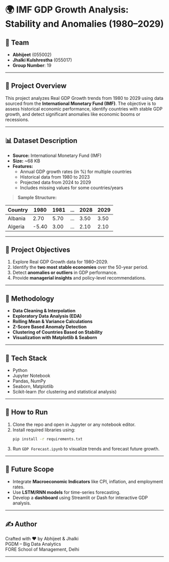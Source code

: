 # 🌍 IMF GDP Growth Analysis: Stability and Anomalies (1980–2029)

## 👥 Team
- **Abhijeet** (055002)
- **Jhalki Kulshrestha** (055017)  
- **Group Number**: 19

---

## 📌 Project Overview

This project analyzes Real GDP Growth trends from 1980 to 2029 using data sourced from the **International Monetary Fund (IMF)**. The objective is to assess historical economic performance, identify countries with stable GDP growth, and detect significant anomalies like economic booms or recessions.

---

## 📊 Dataset Description

- **Source:** International Monetary Fund (IMF)
- **Size:** ~68 KB
- **Features:**
  - Annual GDP growth rates (in %) for multiple countries
  - Historical data from 1980 to 2023
  - Projected data from 2024 to 2029
  - Includes missing values for some countries/years

> **Sample Structure:**

| Country     | 1980  | 1981  | ... | 2028  | 2029  |
|-------------|-------|-------|-----|--------|--------|
| Albania     | 2.70  | 5.70  | ... | 3.50   | 3.50   |
| Algeria     | -5.40 | 3.00  | ... | 2.10   | 2.10   |

---

## 🎯 Project Objectives

1. Explore Real GDP Growth data for 1980–2029.
2. Identify the **two most stable economies** over the 50-year period.
3. Detect **anomalies or outliers** in GDP performance.
4. Provide **managerial insights** and policy-level recommendations.

---

## 🧠 Methodology

- **Data Cleaning & Interpolation**
- **Exploratory Data Analysis (EDA)**
- **Rolling Mean & Variance Calculations**
- **Z-Score Based Anomaly Detection**
- **Clustering of Countries Based on Stability**
- **Visualization with Matplotlib & Seaborn**

---

## 🔧 Tech Stack

- Python
- Jupyter Notebook
- Pandas, NumPy
- Seaborn, Matplotlib
- Scikit-learn (for clustering and statistical analysis)


---

## 🚀 How to Run

1. Clone the repo and open in Jupyter or any notebook editor.
2. Install required libraries using:
   ```bash
   pip install -r requirements.txt
   ```
3. Run `GDP Forecast.ipynb` to visualize trends and forecast future growth.

---

## 🔮 Future Scope

- Integrate **Macroeconomic Indicators** like CPI, inflation, and employment rates.
- Use **LSTM/RNN models** for time-series forecasting.
- Develop a **dashboard** using Streamlit or Dash for interactive GDP analysis.

---

## ✍️ Author

Crafted with ❤️ by Abhijeet & Jhalki  
PGDM – Big Data Analytics  
FORE School of Management, Delhi

---

